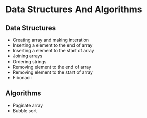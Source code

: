 # Data Structures And Algorithms

## Data Structures
  * Creating array and making interation
  * Inserting a element to the end of array
  * Inserting a element to the start of array
  * Joining arrays
  * Ordering strings
  * Removing element to the end of array
  * Removing element to the start of array
  * Fibonacii

## Algorithms
 * Paginate array
 * Bubble sort